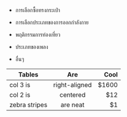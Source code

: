 - การเลือกซื้อทรงกระเป๋า

- การเลือกประเภทของการออกกำลังกาย

- พฤติกรรมการท่องเที่ยว

- ประเภทของเพลง 

-  อื่นๆ




| Tables        | Are           | Cool  |
| ------------- |:-------------:| -----:|
| col 3 is      | right-aligned | $1600 |
| col 2 is      | centered      |   $12 |
| zebra stripes | are neat      |    $1 |


